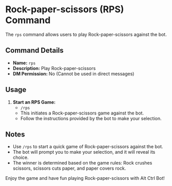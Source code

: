 # Rock-paper-scissors (RPS) Command

The `rps` command allows users to play Rock-paper-scissors against the bot.

## Command Details

-   **Name:** `rps`
-   **Description:** Play Rock-paper-scissors
-   **DM Permission:** No (Cannot be used in direct messages)

## Usage

1. **Start an RPS Game:**
    - `/rps`
    - This initiates a Rock-paper-scissors game against the bot.
    - Follow the instructions provided by the bot to make your selection.

## Notes

-   Use `/rps` to start a quick game of Rock-paper-scissors against the bot.
-   The bot will prompt you to make your selection, and it will reveal its choice.
-   The winner is determined based on the game rules: Rock crushes scissors, scissors cuts paper, and paper covers rock.

Enjoy the game and have fun playing Rock-paper-scissors with Alt Ctrl Bot!
